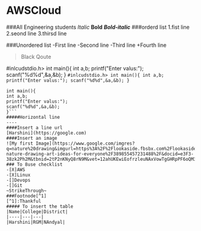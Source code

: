 # AWSCloud
###All Engineering students
*Italic*
**Bold**
***Bold-italic***
###orderd list
1.fist line
2.seond line
3.thirsd line

###Unordered list
-First line
-Second line
-Third line
+Fourth line

>Black Qoute

#inlcudstdio.h>
int main(){
int a,b;
printf("Enter valus:");
scanf("%d%d",&a,&b);
}
`#inlcudstdio.h>
int main(){
int a,b;
printf("Enter valus:");
scanf("%d%d",&a,&b);
}`
```#inlcudstdio.h>
int main(){
int a,b;
printf("Enter valus:");
scanf("%d%d",&a,&b);
}```
#####Horizontal line
----
####Insert a line url
[Harshini](https://google.com)
####Insert an image
![My first Image](https://www.google.com/imgres?q=nature%20drawing&imgurl=https%3A%2F%2Flookaside.fbsbx.com%2Flookaside%2Fcrawler%2Fmedia%2F%3Fmedia_id%3D389854700564897&imgrefurl=https%3A%2F%2Fwww.facebook.com%2F100086211094170%2Fposts%2Fattractive-nature-drawing-art-ideas-for-everyone%2F389855457231488%2F&docid=e3F3-38zk2Ph2M&tbnid=2tP2nKNyQ8rN9M&vet=12ahUKEwiEofrzleuNAxVowTgGHRpPF6oQM3oECBwQAA..i&w=633&h=634&hcb=2&ved=2ahUKEwiEofrzleuNAxVowTgGHRpPF6oQM3oECBwQAA)
### To 8use checklist
-[X]AWS
-[X]Linux
-[]Devops
-[]Git
~StrikeThrough~
###Footnode[^1]
[^1]:Thankful
##### To insert the table
|Name|College|District|
|----|---|---|
|Harshini|RGM|NAndyal|
